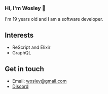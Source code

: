 ### Hi, I'm Wosley 👋

I'm 19 years old and I am a software developer.

## Interests

- ReScript and Elixir
- GraphQL


## Get in touch
  - Email: woslev@gmail.com
  - [Discord](https://discordapp.com/users/612741651798032574)
